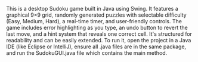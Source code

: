 This is a desktop Sudoku game built in Java using Swing. It features a graphical 9×9 grid, randomly generated puzzles with selectable difficulty (Easy, Medium, Hard), a real-time timer, and user-friendly controls. The game includes error highlighting as you type, an undo button to revert the last move, and a hint system that reveals one correct cell. It's structured for readability and can be easily extended. To run it, open the project in a Java IDE (like Eclipse or IntelliJ), ensure all .java files are in the same package, and run the SudokuGUI.java file which contains the main method.
